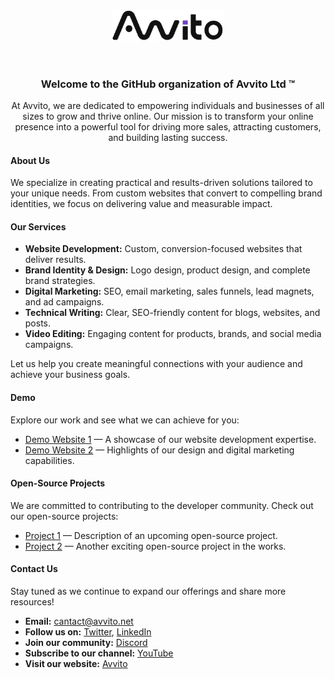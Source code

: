 <header>
<div align="center">
  <a href="https://avvito.net/">
    <img src="https://raw.githubusercontent.com/Avvito-LTD/.github/refs/heads/main/media/avvito-logo.png" style="width:180px" alt="Avvito Ltd ™ Logo">
  </a>
</div>
</header>



<div align="center">
  <h3>Welcome to the GitHub organization of <strong>Avvito Ltd ™</strong></h3>
  <p>At Avvito, we are dedicated to empowering individuals and businesses of all sizes to grow and thrive online.
  Our mission is to transform your online presence into a powerful tool for driving more sales, attracting customers,
  and building lasting success.</p>
</div>


#### About Us

We specialize in creating practical and results-driven solutions tailored to your unique needs.
From custom websites that convert to compelling brand identities, we focus on delivering value and measurable impact.


#### Our Services

- **Website Development:** Custom, conversion-focused websites that deliver results.
- **Brand Identity & Design:** Logo design, product design, and complete brand strategies.
- **Digital Marketing:** SEO, email marketing, sales funnels, lead magnets, and ad campaigns.
- **Technical Writing:** Clear, SEO-friendly content for blogs, websites, and posts.
- **Video Editing:** Engaging content for products, brands, and social media campaigns.

Let us help you create meaningful connections with your audience and achieve your business goals.


#### Demo

Explore our work and see what we can achieve for you:

- [Demo Website 1](#) — A showcase of our website development expertise.
- [Demo Website 2](#) — Highlights of our design and digital marketing capabilities.


#### Open-Source Projects

We are committed to contributing to the developer community. Check out our open-source projects:

- [Project 1](#) — Description of an upcoming open-source project.
- [Project 2](#) — Another exciting open-source project in the works.


#### Contact Us

Stay tuned as we continue to expand our offerings and share more resources!

- **Email:** [cantact@avvito.net](mailto:info@avvito.net)
- **Follow us on:** [Twitter](#), [LinkedIn](#)
- **Join our community:** [Discord](#)
- **Subscribe to our channel:** [YouTube](#)
- **Visit our website:** [Avvito](https://avvito.net/)
